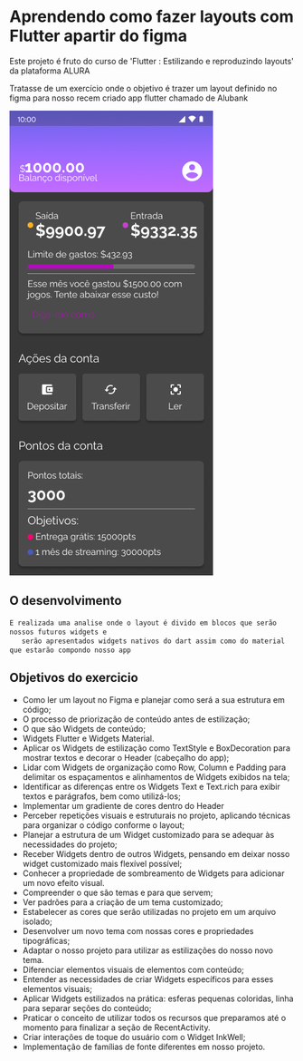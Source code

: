 # Aprendendo como fazer layouts com Flutter apartir do figma  

Este projeto é fruto do curso de 'Flutter : Estilizando e reproduzindo layouts' da plataforma ALURA

Tratasse de um exercício onde o objetivo é trazer um layout definido no figma para nosso recem criado app flutter chamado de Alubank
 
  ![image](info/alubankLayout.png)
 

## O desenvolvimento

    E realizada uma analise onde o layout é divido em blocos que serão nossos futuros widgets e 
       serão apresentados widgets nativos do dart assim como do material que estarão compondo nosso app   


## Objetivos do exercicio

 
  - Como ler um layout no Figma e planejar como será a sua estrutura em código;
  - O processo de priorização de conteúdo antes de estilização;
  - O que são Widgets de conteúdo;
  - Widgets Flutter e Widgets Material.
  - Aplicar os Widgets de estilização como TextStyle e BoxDecoration para mostrar textos e decorar o Header (cabeçalho do app);
  - Lidar com Widgets de organização como Row, Column e Padding para delimitar os espaçamentos e alinhamentos de Widgets exibidos na tela;
  - Identificar as diferenças entre os Widgets Text e Text.rich para exibir textos e parágrafos, bem como utilizá-los;
  - Implementar um gradiente de cores dentro do Header
  - Perceber repetições visuais e estruturais no projeto, aplicando técnicas para organizar o código conforme o layout;
  - Planejar a estrutura de um Widget customizado para se adequar às necessidades do projeto;
  - Receber Widgets dentro de outros Widgets, pensando em deixar nosso widget customizado mais flexível possível;
  - Conhecer a propriedade de sombreamento de Widgets para adicionar um novo efeito visual.
  - Compreender o que são temas e para que servem;
  - Ver padrões para a criação de um tema customizado;
  - Estabelecer as cores que serão utilizadas no projeto em um arquivo isolado;
  - Desenvolver um novo tema com nossas cores e propriedades tipográficas;
  - Adaptar o nosso projeto para utilizar as estilizações do nosso novo tema.
  - Diferenciar elementos visuais de elementos com conteúdo;
  - Entender as necessidades de criar Widgets específicos para esses elementos visuais;
  - Aplicar Widgets estilizados na prática: esferas pequenas coloridas, linha para separar seções do conteúdo;
  - Praticar o conceito de utilizar todos os recursos que preparamos até o momento para finalizar a seção de RecentActivity. 
  - Criar interações de toque do usuário com o Widget InkWell;
  - Implementação de famílias de fonte diferentes em nosso projeto.